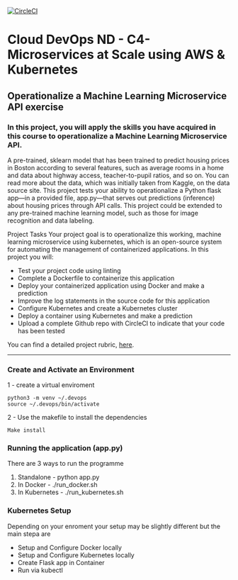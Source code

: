 [![CircleCI](https://circleci.com/gh/SLD217/DevOps_Microservices.svg?style=svg)](https://circleci.com/gh/SLD217/DevOps_Microservices)

# Cloud DevOps ND - C4- Microservices at Scale using AWS & Kubernetes

## Operationalize a Machine Learning Microservice API exercise

### In this project, you will apply the skills you have acquired in this course to operationalize a Machine Learning Microservice API.

A pre-trained, sklearn model that has been trained to predict housing prices in Boston according to several features, such as average rooms in a home and data about highway access, teacher-to-pupil ratios, and so on. You can read more about the data, which was initially taken from Kaggle, on the data source site. This project tests your ability to operationalize a Python flask app—in a provided file, app.py—that serves out predictions (inference) about housing prices through API calls. This project could be extended to any pre-trained machine learning model, such as those for image recognition and data labeling.

Project Tasks
Your project goal is to operationalize this working, machine learning microservice using kubernetes, which is an open-source system for automating the management of containerized applications. In this project you will:

*   Test your project code using linting
*    Complete a Dockerfile to containerize this application
*    Deploy your containerized application using Docker and make a prediction
*    Improve the log statements in the source code for this application
*    Configure Kubernetes and create a Kubernetes cluster
*    Deploy a container using Kubernetes and make a prediction
*    Upload a complete Github repo with CircleCI to indicate that your code has been tested

You can find a detailed project rubric, [here](https://review.udacity.com/#!/rubrics/2576/view).

---

### Create and Activate an Environment

1 - create a virtual enviroment 

    python3 -m venv ~/.devops
    source ~/.devops/bin/activate

2 - Use the makefile to install the dependencies

    Make install

### Running the application (app.py)

There are 3 ways to run the programme

1. Standalone - python app.py
2. In Docker - ./run_docker.sh
3. In Kubernetes - ./run_kubernetes.sh

### Kubernetes Setup

Depending on your enroment your setup may be slightly different but the main stepa are

* Setup and Configure Docker locally
* Setup and Configure Kubernetes locally
* Create Flask app in Container
* Run via kubectl
